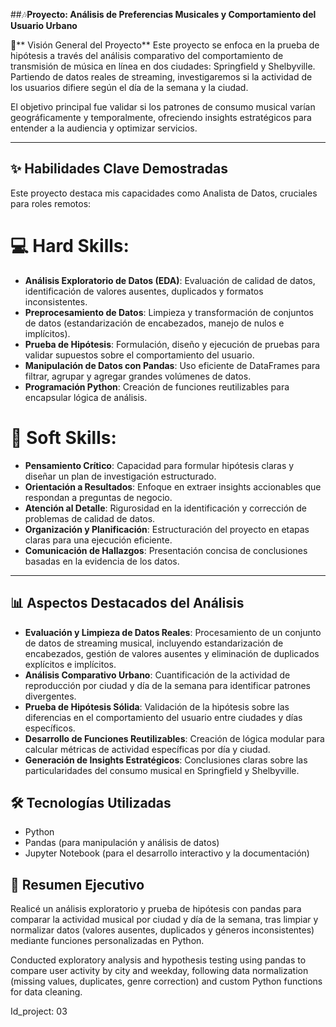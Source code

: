 ##🎶**Proyecto: Análisis de Preferencias Musicales y Comportamiento del Usuario Urbano**

🎯** Visión General del Proyecto**
Este proyecto se enfoca en la prueba de hipótesis a través del análisis comparativo del comportamiento de transmisión de música en línea en dos ciudades: Springfield y Shelbyville. Partiendo de datos reales de streaming, investigaremos si la actividad de los usuarios difiere según el día de la semana y la ciudad.

El objetivo principal fue validar si los patrones de consumo musical varían geográficamente y temporalmente, ofreciendo insights estratégicos para entender a la audiencia y optimizar servicios.

---

## ✨ Habilidades Clave Demostradas
Este proyecto destaca mis capacidades como Analista de Datos, cruciales para roles remotos:

# 💻 Hard Skills:
- **Análisis Exploratorio de Datos (EDA)**: Evaluación de calidad de datos, identificación de valores ausentes, duplicados y formatos inconsistentes.
- **Preprocesamiento de Datos**: Limpieza y transformación de conjuntos de datos (estandarización de encabezados, manejo de nulos e implícitos).
- **Prueba de Hipótesis**: Formulación, diseño y ejecución de pruebas para validar supuestos sobre el comportamiento del usuario.
- **Manipulación de Datos con Pandas**: Uso eficiente de DataFrames para filtrar, agrupar y agregar grandes volúmenes de datos.
- **Programación Python**: Creación de funciones reutilizables para encapsular lógica de análisis.

# 🤝 Soft Skills:
- **Pensamiento Crítico**: Capacidad para formular hipótesis claras y diseñar un plan de investigación estructurado.
- **Orientación a Resultados**: Enfoque en extraer insights accionables que respondan a preguntas de negocio.
- **Atención al Detalle**: Rigurosidad en la identificación y corrección de problemas de calidad de datos.
- **Organización y Planificación**: Estructuración del proyecto en etapas claras para una ejecución eficiente.
- **Comunicación de Hallazgos**: Presentación concisa de conclusiones basadas en la evidencia de los datos.

---

## 📊 Aspectos Destacados del Análisis
- **Evaluación y Limpieza de Datos Reales**: Procesamiento de un conjunto de datos de streaming musical, incluyendo estandarización de encabezados, gestión de valores ausentes y eliminación de duplicados explícitos e implícitos.
- **Análisis Comparativo Urbano**: Cuantificación de la actividad de reproducción por ciudad y día de la semana para identificar patrones divergentes.
- **Prueba de Hipótesis Sólida**: Validación de la hipótesis sobre las diferencias en el comportamiento del usuario entre ciudades y días específicos.
- **Desarrollo de Funciones Reutilizables**: Creación de lógica modular para calcular métricas de actividad específicas por día y ciudad.
- **Generación de Insights Estratégicos**: Conclusiones claras sobre las particularidades del consumo musical en Springfield y Shelbyville.

## 🛠️ Tecnologías Utilizadas
- Python 
- Pandas (para manipulación y análisis de datos)
- Jupyter Notebook (para el desarrollo interactivo y la documentación)

## 📂 Resumen Ejecutivo
Realicé un análisis exploratorio y prueba de hipótesis con pandas para comparar la actividad musical por ciudad y día de la semana, tras limpiar y normalizar datos (valores ausentes, duplicados y géneros inconsistentes) mediante funciones personalizadas en Python.

Conducted exploratory analysis and hypothesis testing using pandas to compare user activity by city and weekday, following data normalization (missing values, duplicates, genre correction) and custom Python functions for data cleaning.

Id_project: 03
